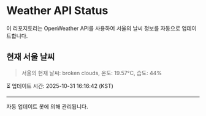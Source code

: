 
# Weather API Status

이 리포지토리는 OpenWeather API를 사용하여 서울의 날씨 정보를 자동으로 업데이트합니다.

## 현재 서울 날씨
> 서울의 현재 날씨: broken clouds, 온도: 19.57°C, 습도: 44%

⏳ 업데이트 시간: 2025-10-31 16:16:42 (KST)

---
자동 업데이트 봇에 의해 관리됩니다.
